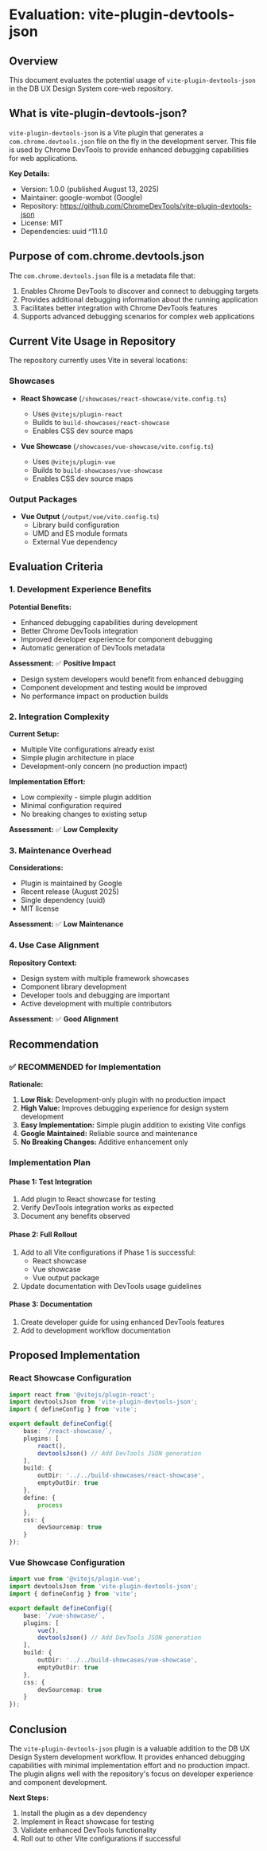 # Evaluation: vite-plugin-devtools-json

## Overview

This document evaluates the potential usage of `vite-plugin-devtools-json` in the DB UX Design System core-web repository.

## What is vite-plugin-devtools-json?

`vite-plugin-devtools-json` is a Vite plugin that generates a `com.chrome.devtools.json` file on the fly in the development server. This file is used by Chrome DevTools to provide enhanced debugging capabilities for web applications.

**Key Details:**
- Version: 1.0.0 (published August 13, 2025)
- Maintainer: google-wombot (Google)
- Repository: https://github.com/ChromeDevTools/vite-plugin-devtools-json
- License: MIT
- Dependencies: uuid ^11.1.0

## Purpose of com.chrome.devtools.json

The `com.chrome.devtools.json` file is a metadata file that:
1. Enables Chrome DevTools to discover and connect to debugging targets
2. Provides additional debugging information about the running application
3. Facilitates better integration with Chrome DevTools features
4. Supports advanced debugging scenarios for complex web applications

## Current Vite Usage in Repository

The repository currently uses Vite in several locations:

### Showcases
- **React Showcase** (`/showcases/react-showcase/vite.config.ts`)
  - Uses `@vitejs/plugin-react`
  - Builds to `build-showcases/react-showcase`
  - Enables CSS dev source maps

- **Vue Showcase** (`/showcases/vue-showcase/vite.config.ts`)
  - Uses `@vitejs/plugin-vue`
  - Builds to `build-showcases/vue-showcase`
  - Enables CSS dev source maps

### Output Packages
- **Vue Output** (`/output/vue/vite.config.ts`)
  - Library build configuration
  - UMD and ES module formats
  - External Vue dependency

## Evaluation Criteria

### 1. Development Experience Benefits
**Potential Benefits:**
- Enhanced debugging capabilities during development
- Better Chrome DevTools integration
- Improved developer experience for component debugging
- Automatic generation of DevTools metadata

**Assessment:** ✅ **Positive Impact**
- Design system developers would benefit from enhanced debugging
- Component development and testing would be improved
- No performance impact on production builds

### 2. Integration Complexity
**Current Setup:**
- Multiple Vite configurations already exist
- Simple plugin architecture in place
- Development-only concern (no production impact)

**Implementation Effort:**
- Low complexity - simple plugin addition
- Minimal configuration required
- No breaking changes to existing setup

**Assessment:** ✅ **Low Complexity**

### 3. Maintenance Overhead
**Considerations:**
- Plugin is maintained by Google
- Recent release (August 2025)
- Single dependency (uuid)
- MIT license

**Assessment:** ✅ **Low Maintenance**

### 4. Use Case Alignment
**Repository Context:**
- Design system with multiple framework showcases
- Component library development
- Developer tools and debugging are important
- Active development with multiple contributors

**Assessment:** ✅ **Good Alignment**

## Recommendation

### ✅ **RECOMMENDED for Implementation**

**Rationale:**
1. **Low Risk:** Development-only plugin with no production impact
2. **High Value:** Improves debugging experience for design system development
3. **Easy Implementation:** Simple plugin addition to existing Vite configs
4. **Google Maintained:** Reliable source and maintenance
5. **No Breaking Changes:** Additive enhancement only

### Implementation Plan

#### Phase 1: Test Integration
1. Add plugin to React showcase for testing
2. Verify DevTools integration works as expected
3. Document any benefits observed

#### Phase 2: Full Rollout
1. Add to all Vite configurations if Phase 1 is successful:
   - React showcase
   - Vue showcase  
   - Vue output package
2. Update documentation with DevTools usage guidelines

#### Phase 3: Documentation
1. Create developer guide for using enhanced DevTools features
2. Add to development workflow documentation

## Proposed Implementation

### React Showcase Configuration
```typescript
import react from '@vitejs/plugin-react';
import devtoolsJson from 'vite-plugin-devtools-json';
import { defineConfig } from 'vite';

export default defineConfig({
	base: `/react-showcase/`,
	plugins: [
		react(),
		devtoolsJson() // Add DevTools JSON generation
	],
	build: {
		outDir: '../../build-showcases/react-showcase',
		emptyOutDir: true
	},
	define: {
		process
	},
	css: {
		devSourcemap: true
	}
});
```

### Vue Showcase Configuration
```typescript
import vue from '@vitejs/plugin-vue';
import devtoolsJson from 'vite-plugin-devtools-json';
import { defineConfig } from 'vite';

export default defineConfig({
	base: `/vue-showcase/`,
	plugins: [
		vue(),
		devtoolsJson() // Add DevTools JSON generation
	],
	build: {
		outDir: '../../build-showcases/vue-showcase',
		emptyOutDir: true
	},
	css: {
		devSourcemap: true
	}
});
```

## Conclusion

The `vite-plugin-devtools-json` plugin is a valuable addition to the DB UX Design System development workflow. It provides enhanced debugging capabilities with minimal implementation effort and no production impact. The plugin aligns well with the repository's focus on developer experience and component development.

**Next Steps:**
1. Install the plugin as a dev dependency
2. Implement in React showcase for testing
3. Validate enhanced DevTools functionality
4. Roll out to other Vite configurations if successful